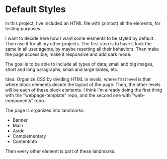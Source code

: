 # Default Styles
In this project, I've included an HTML file with (almost) all the elements, for testing purposes. 

I want to decide here how I want some elements to be styled by default. Then use it for all my other projects. The first step is to have it look the same in all user agents, by maybe resetting all their behaviors. Then make the page accessible; make it responsive and add dark mode. 

The goal is to be able to include all types of data; small and big images, short and long paragraphs, small and large tables, etc. 

Idea: Organize CSS by dividing HTML in levels, where first level is that where block elements decide the layout of the page. Then, the other levels will be each of these block elements. I think I'm already doing the first thing with the "webpage-template" repo, and the second one with "web-components" repo. 

The page is organized into landmarks:
- Banner
- Main
- Aside
- Complementary
- Contentinfo

Then every other element is part of these landmarks.
